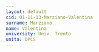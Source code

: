 ```yaml
---
layout: default 
cid: 01-11-13-Marziano-Valentina
surname: Marziano
name: Valentina
university: Univ. Trento
unita: DPCS
---
```


